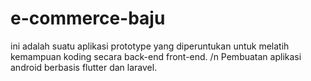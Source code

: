 # e-commerce-baju

ini adalah suatu aplikasi prototype yang diperuntukan untuk melatih kemampuan koding secara back-end front-end. /n
Pembuatan aplikasi android berbasis flutter dan laravel.

